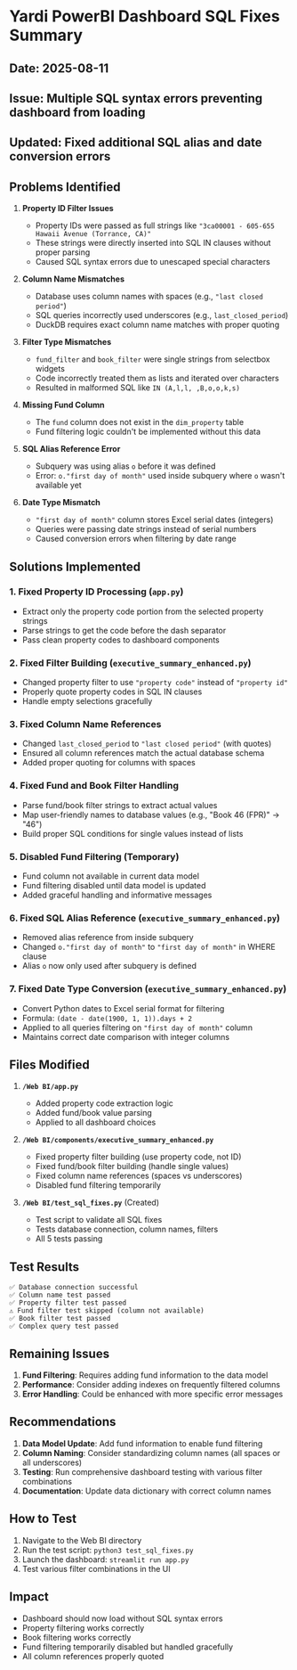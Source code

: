 # Yardi PowerBI Dashboard SQL Fixes Summary

## Date: 2025-08-11
## Issue: Multiple SQL syntax errors preventing dashboard from loading
## Updated: Fixed additional SQL alias and date conversion errors

## Problems Identified

1. **Property ID Filter Issues**
   - Property IDs were passed as full strings like `"3ca00001 - 605-655 Hawaii Avenue (Torrance, CA)"`
   - These strings were directly inserted into SQL IN clauses without proper parsing
   - Caused SQL syntax errors due to unescaped special characters

2. **Column Name Mismatches**
   - Database uses column names with spaces (e.g., `"last closed period"`)
   - SQL queries incorrectly used underscores (e.g., `last_closed_period`)
   - DuckDB requires exact column name matches with proper quoting

3. **Filter Type Mismatches**
   - `fund_filter` and `book_filter` were single strings from selectbox widgets
   - Code incorrectly treated them as lists and iterated over characters
   - Resulted in malformed SQL like `IN (A,l,l, ,B,o,o,k,s)`

4. **Missing Fund Column**
   - The `fund` column does not exist in the `dim_property` table
   - Fund filtering logic couldn't be implemented without this data

5. **SQL Alias Reference Error**
   - Subquery was using alias `o` before it was defined
   - Error: `o."first day of month"` used inside subquery where `o` wasn't available yet

6. **Date Type Mismatch**
   - `"first day of month"` column stores Excel serial dates (integers)
   - Queries were passing date strings instead of serial numbers
   - Caused conversion errors when filtering by date range

## Solutions Implemented

### 1. Fixed Property ID Processing (`app.py`)
- Extract only the property code portion from the selected property strings
- Parse strings to get the code before the dash separator
- Pass clean property codes to dashboard components

### 2. Fixed Filter Building (`executive_summary_enhanced.py`)
- Changed property filter to use `"property code"` instead of `"property id"`
- Properly quote property codes in SQL IN clauses
- Handle empty selections gracefully

### 3. Fixed Column Name References
- Changed `last_closed_period` to `"last closed period"` (with quotes)
- Ensured all column references match the actual database schema
- Added proper quoting for columns with spaces

### 4. Fixed Fund and Book Filter Handling
- Parse fund/book filter strings to extract actual values
- Map user-friendly names to database values (e.g., "Book 46 (FPR)" → "46")
- Build proper SQL conditions for single values instead of lists

### 5. Disabled Fund Filtering (Temporary)
- Fund column not available in current data model
- Fund filtering disabled until data model is updated
- Added graceful handling and informative messages

### 6. Fixed SQL Alias Reference (`executive_summary_enhanced.py`)
- Removed alias reference from inside subquery
- Changed `o."first day of month"` to `"first day of month"` in WHERE clause
- Alias `o` now only used after subquery is defined

### 7. Fixed Date Type Conversion (`executive_summary_enhanced.py`)
- Convert Python dates to Excel serial format for filtering
- Formula: `(date - date(1900, 1, 1)).days + 2`
- Applied to all queries filtering on `"first day of month"` column
- Maintains correct date comparison with integer columns

## Files Modified

1. **`/Web BI/app.py`**
   - Added property code extraction logic
   - Added fund/book value parsing
   - Applied to all dashboard choices

2. **`/Web BI/components/executive_summary_enhanced.py`**
   - Fixed property filter building (use property code, not ID)
   - Fixed fund/book filter building (handle single values)
   - Fixed column name references (spaces vs underscores)
   - Disabled fund filtering temporarily

3. **`/Web BI/test_sql_fixes.py`** (Created)
   - Test script to validate all SQL fixes
   - Tests database connection, column names, filters
   - All 5 tests passing

## Test Results

```
✅ Database connection successful
✅ Column name test passed
✅ Property filter test passed
⚠️ Fund filter test skipped (column not available)
✅ Book filter test passed
✅ Complex query test passed
```

## Remaining Issues

1. **Fund Filtering**: Requires adding fund information to the data model
2. **Performance**: Consider adding indexes on frequently filtered columns
3. **Error Handling**: Could be enhanced with more specific error messages

## Recommendations

1. **Data Model Update**: Add fund information to enable fund filtering
2. **Column Naming**: Consider standardizing column names (all spaces or all underscores)
3. **Testing**: Run comprehensive dashboard testing with various filter combinations
4. **Documentation**: Update data dictionary with correct column names

## How to Test

1. Navigate to the Web BI directory
2. Run the test script: `python3 test_sql_fixes.py`
3. Launch the dashboard: `streamlit run app.py`
4. Test various filter combinations in the UI

## Impact

- Dashboard should now load without SQL syntax errors
- Property filtering works correctly
- Book filtering works correctly
- Fund filtering temporarily disabled but handled gracefully
- All column references properly quoted